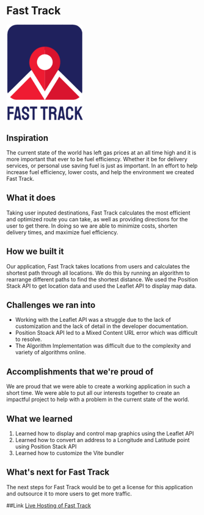 # Fast Track
<img src = "./src/assets/logo_with_title.png" width="200"> </img>

## Inspiration
The current state of the world has left gas prices at an all time high and it is more important that ever to be fuel efficiency. Whether it be for delivery services, or personal use saving fuel is just as important. In an effort to help increase fuel efficiency, lower costs, and help the environment we created Fast Track.

## What it does
Taking user inputed destinations, Fast Track calculates the most efficient and optimized route you can take, as well as providing directions for the user to get there. In doing so we are able to minimize costs, shorten delivery times, and maximize fuel efficiency.

## How we built it
Our application, Fast Track takes locations from users and calculates the shortest path through all locations. We do this by running an algorithm to rearrange different paths to find the shortest distance. We used the Position Stack API to get location data and used the Leaflet API to display map data.

## Challenges we ran into
* Working with the Leaflet API was a struggle due to the lack of customization and the lack of detail in the developer documentation.
* Position Stoack API led to a Mixed Content URL error which was difficult to resolve.
* The Algorithm Implementation was difficult due to the complexity and variety of algorithms online.

## Accomplishments that we're proud of
We are proud that we were able to create a working application in such a short time. We were able to put all our interests together to create an impactful project to help with a problem in the current state of the world.

## What we learned
1) Learned how to display and control map graphics using the Leaflet API
2) Learned how to convert an address to a Longitude and Latitude point using Position Stack API
3) Learned how to customize the Vite bundler

## What's next for Fast Track
The next steps for Fast Track would be to get a license for this application and outsource it to more users to get more traffic.

##Link
[Live Hosting of Fast Track](https://fast-track-krash3125.vercel.app/)
